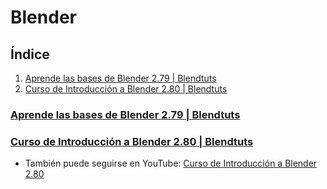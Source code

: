 # Blender
## Índice
1. [Aprende las bases de Blender 2.79 | Blendtuts](#aprende-las-bases-de-blender-279--blendtuts)
2. [Curso de Introducción a Blender 2.80 | Blendtuts](#curso-de-introducción-a-blender-280--blendtuts)
### [Aprende las bases de Blender 2.79 | Blendtuts](https://cursos.blendtuts.es/intro-to-blender-access)
### [Curso de Introducción a Blender 2.80 | Blendtuts](https://cursos.blendtuts.es/intro280)
* También puede seguirse en YouTube: [Curso de Introducción a Blender 2.80](https://www.youtube.com/playlist?list=PLBn8E6Sfz0f0UCTEHQ7pL7KKsrvi6HK-8)
